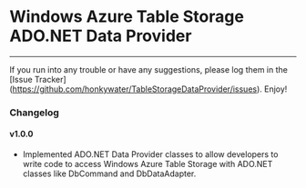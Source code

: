 Windows Azure Table Storage ADO.NET Data Provider
=================================================
-------------------------------------------------
If you run into any trouble or have any suggestions, please log them in the [Issue Tracker] (https://github.com/honkywater/TableStorageDataProvider/issues). Enjoy!

### Changelog

#### v1.0.0

* Implemented ADO.NET Data Provider classes to allow developers to write code to access Windows Azure Table Storage with ADO.NET classes like DbCommand and DbDataAdapter.